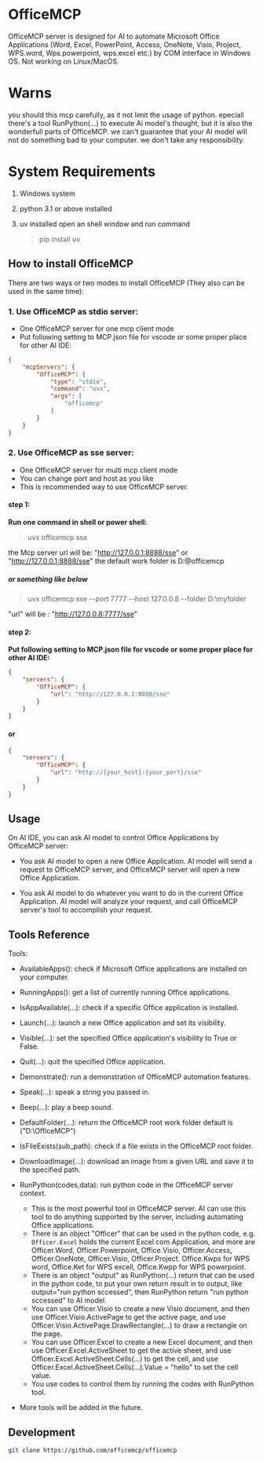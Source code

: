 # OfficeMCP

OfficeMCP server is designed for AI to automate Microsoft Office Applications (Word, Excel, PowerPoint, Access, OneNote, Visio, Project, WPS.word, Wps.powerpoint, wps.excel etc.) by COM interface in Windows OS. Not working on Linux/MacOS.

# Warns

you should this mcp carefully, as it not limit the usage of python. epeciall there's a tool RunPython(...) to execute Ai model's thought, but it is also the wonderfull parts of OfficeMCP. we can't guarantee that your AI model will not do something bad to your computer. we don't take any responsibility.

# System Requirements

1. Windows system

2. python 3.1 or above installed

3. uv installed
    open an shell window and run command    
    >pip install uv



## How to install OfficeMCP
There are two ways or two modes to install OfficeMCP (They also can be used in the same time):

### 1. Use OfficeMCP as stdio server: 
- One OfficeMCP server for one mcp client mode
- Put following setting to MCP.json file for vscode or some proper place for other AI IDE:

```json
{
    "mcpServers": {
        "OfficeMCP": {
            "type": "stdio",
            "command": "uvx",
            "args": [
                "officemcp"
            ]
        }
    }
}
```

### 2. Use OfficeMCP as sse server: 
- One OfficeMCP server for multi mcp client mode
- You can change port and host as you like
- This is recommended way to use OfficeMCP server.
#### step 1:  
**Run one command in shell or power shell:**
>uvx officemcp sse

the Mcp server url will be:  "http://127.0.0.1:8888/sse"  or  "http://127.0.0.1:8888/sse" 
the default work folder is D:\@officemcp


##### or something like below
>uvx officemcp sse --port 7777 --host 127.0.0.8 --folder D:\myfolder

"url" will be : "http://127.0.0.8:7777/sse"
#### step 2: 
**Put following setting to MCP.json file for vscode or some proper place for other AI IDE:**

```json
{
    "servers": {
        "OfficeMCP": {
            "url": "http://127.0.0.1:8888/sse"
        }
    }
}
```

####  or

```json
{
    "servers": {
        "OfficeMCP": {
            "url": "http://{your_host}:{your_port}/sse"
        }
    }
}

```

## Usage
On AI IDE, you can ask AI model to control Office Applications by OfficeMCP server:
- You ask AI model to open a new Office Application.
    AI model will send a request to OfficeMCP server, and OfficeMCP server will open a new Office Application.

- You ask AI model to do whatever you want to do in the current Office Application.
    AI model will analyze your request, and call OfficeMCP server's tool to accomplish your request.

## Tools Reference
Tools:
- AvailableApps(): check if Microsoft Office applications are installed on your computer.

- RunningApps(): get a list of currently running Office applications.

- IsAppAvailable(...): check if a specific Office application is installed.

- Launch(...): launch a new Office application and set its visibility.

- Visible(...): set the specified Office application's visibility to True or False.

- Quit(...): quit the specified Office application.

- Demonstrate(): run a demonstration of OfficeMCP automation features.

- Speak(...): speak a string you passed in.

- Beep(...): play a beep sound.

- DefaultFolder(...): return the OfficeMCP root work folder default is ("D:\OfficeMCP")

- IsFileExists(sub_path): check if a file exists in the OfficeMCP root folder.

- DownloadImage(...): download an image from a given URL and save it to the specified path.

- RunPython(codes,data): run python code in the OfficeMCP server context.
    - This is the most powerful tool in OfficeMCP server. AI can use this tool to do anything supported by the server, including automating Office applications.
    - There is an object "Officer" that can be used in the python code, e.g. `Officer.Excel` holds the current Excel com Application, and more are Officer.Word, Officer.Powerpoint, Office.Visio, Officer.Access, Officer.OneNote, Officer.Visio, Officer.Project. Office.Kwps for WPS word, Office.Ket for WPS excell, Office.Kwpp for WPS powerpoint.
    - There is an object "output" as RunPython(...) return that can be used in the python code, to put your own return result in to output, like output="run python sccessed", then RunPython return "run python sccessed" to AI model.
    - You can use Officer.Visio to create a new Visio document, and then use Officer.Visio.ActivePage to get the active page, and use Officer.Visio.ActivePage.DrawRectangle(...) to draw a rectangle on the page.
    - You can use Officer.Excel to create a new Excel document, and then use Officer.Excel.ActiveSheet to get the active sheet, and use Officer.Excel.ActiveSheet.Cells(...) to get the cell, and use Officer.Excel.ActiveSheet.Cells(...).Value = "hello" to set the cell value.
    - You use codes to control them by running the codes with RunPython tool.

- More tools will be added in the future.


## Development
```bash
git clone https://github.com/officemcp/officemcp
```
